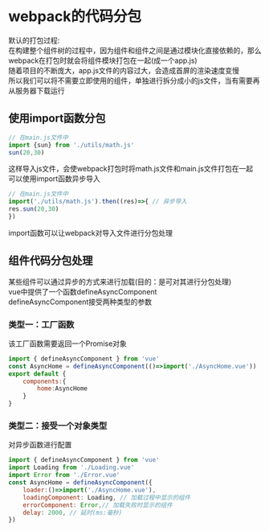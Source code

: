 # webpack的代码分包
默认的打包过程:  
在构建整个组件树的过程中，因为组件和组件之间是通过模块化直接依赖的，那么webpack在打包时就会将组件模块打包在一起(成一个app.js)  
随着项目的不断庞大，app.js文件的内容过大，会造成首屏的渲染速度变慢  
所以我们可以将不需要立即使用的组件，单独进行拆分成小的js文件，当有需要再从服务器下载运行  
## 使用import函数分包
```js
// 在main.js文件中
import {sun} from './utils/math.js'
sun(20,30)
```
这样导入js文件，会使webpack打包时将math.js文件和main.js文件打包在一起  
可以使用import函数异步导入
``` js
// 在main.js文件中
import('./utils/math.js').then((res)=>{ // 异步导入
res.sun(20,30)
})
```
import函数可以让webpack对导入文件进行分包处理  
## 组件代码分包处理
某些组件可以通过异步的方式来进行加载(目的：是可对其进行分包处理)  
vue中提供了一个函数defineAsyncComponent  
defineAsyncComponent接受两种类型的参数
### 类型一：工厂函数
该工厂函数需要返回一个Promise对象  
``` js
import { defineAsyncComponent } from 'vue'
const AsyncHome = defineAsyncComponent(()=>import('./AsyncHome.vue'))
export default {
    components:{
        home:AsyncHome
    }
}
```
### 类型二：接受一个对象类型
对异步函数进行配置  
``` js
import { defineAsyncComponent } from 'vue'
import Loading from './Loading.vue'
import Error from './Error.vue'
const AsyncHome = defineAsyncComponent({
    loader:()=>import('./AsyncHome.vue'),
    loadingComponent: Loading, // 加载过程中显示的组件
    errorComponent: Error,// 加载失败时显示的组件
    delay: 2000, // 延时(ms:毫秒)
})
```